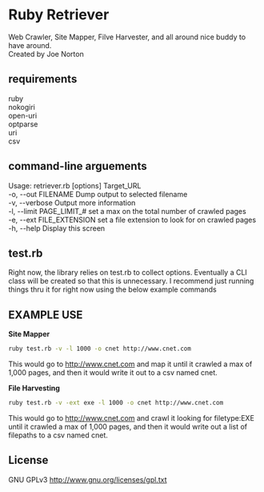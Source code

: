 Ruby Retriever  
==============

Web Crawler, Site Mapper, Filve Harvester, and all around nice buddy to have around.  
Created by Joe Norton  

requirements
------------
ruby  
nokogiri  
open-uri  
optparse  
uri  
csv  
  
command-line arguements
-----------------------
Usage: retriever.rb [options] Target_URL  
    -o, --out FILENAME               Dump output to selected filename  
    -v, --verbose                    Output more information  
    -l, --limit PAGE_LIMIT_#         set a max on the total number of crawled pages  
    -e, --ext FILE_EXTENSION         set a file extension to look for on crawled pages  
    -h, --help                       Display this screen  
  
test.rb
-------
Right now, the library relies on test.rb to collect options. Eventually a CLI class will be created so that this is unnecessary. I recommend just running things thru it for right now using the below example commands  
  
EXAMPLE USE  
-----------
   
 **Site Mapper**  
```sh
ruby test.rb -v -l 1000 -o cnet http://www.cnet.com
```  
  
This would go to http://www.cnet.com and map it until it crawled a max of 1,000 pages, and then it would write it out to a csv named cnet.  
  
 **File Harvesting**  
```sh
ruby test.rb -v -ext exe -l 1000 -o cnet http://www.cnet.com
```  
  
This would go to http://www.cnet.com and crawl it looking for filetype:EXE until it crawled a max of 1,000 pages, and then it would write out a list of filepaths to a csv named cnet.  
  
License
-------
GNU GPLv3 http://www.gnu.org/licenses/gpl.txt